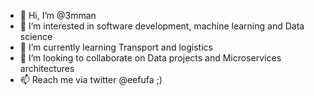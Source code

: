 - 👋 Hi, I’m @3mman
- 👀 I’m interested in software development, machine learning and Data science
- 🌱 I’m currently learning Transport and logistics 
- 💞️ I’m looking to collaborate on Data projects and Microservices architectures 
- 📫 Reach me via twitter @eefufa ;)

<!---
3mman/3mman is a ✨ special ✨ repository because its `README.md` (this file) appears on your GitHub profile.
You can click the Preview link to take a look at your changes.
--->
